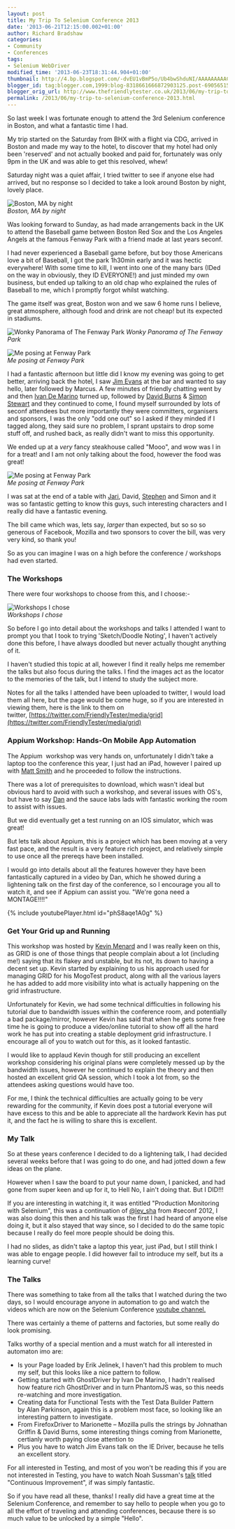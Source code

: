 ```yaml
---
layout: post
title: My Trip To Selenium Conference 2013
date: '2013-06-21T12:15:00.002+01:00'
author: Richard Bradshaw
categories:
- Community
- Conferences
tags:
- Selenium WebDriver
modified_time: '2013-06-23T18:31:44.904+01:00'
thumbnail: http://4.bp.blogspot.com/-dvEU1vBmP5o/Ub4bwShduNI/AAAAAAAAACU/RNikiIJTdjs/s72-c/BostonByNight.jpg
blogger_id: tag:blogger.com,1999:blog-8318661666872903125.post-6905651508008253858
blogger_orig_url: http://www.thefriendlytester.co.uk/2013/06/my-trip-to-selenium-conference-2013.html
permalink: /2013/06/my-trip-to-selenium-conference-2013.html
---
```


So last week I was fortunate enough to attend the 3rd Selenium conference in Boston, and what a fantastic time I had.  

My trip started on the Saturday from BHX with a flight via CDG, arrived in Boston and made my way to the hotel, to discover that my hotel had only been 'reserved' and not actually booked and paid for, fortunately was only 9pm in the UK and was able to get this resolved, whew!  

Saturday night was a quiet affair, I tried twitter to see if anyone else had arrived, but no response so I decided to take a look around Boston by night, lovely place.  

![Boston, MA by night]({{site.url}}/images/blogpostimages/selenium2013/BostonByNight.jpg)  
*Boston, MA by night*

Was looking forward to Sunday, as had made arrangements back in the UK to attend the Baseball game between Boston Red Sox and the Los Angeles Angels at the famous Fenway Park with a friend made at last years seconf.

I had never experienced a Baseball game before, but boy those Americans love a bit of Baseball, I got the park 1h30min early and it was hectic everywhere! With some time to kill, I went into one of the many bars (IDed on the way in obviously, they ID EVERYONE!) and just minded my own business, but ended up talking to an old chap who explained the rules of Baseball to me, which I promptly forgot whilst watching.

The game itself was great, Boston won and we saw 6 home runs I believe, great atmosphere, although food and drink are not cheap! but its expected in stadiums.

![Wonky Panorama of The Fenway Park]({{site.url}}/images/blogpostimages/selenium2013/FenwayPanorama.jpg)
*Wonky Panorama of The Fenway Park*

![Me posing at Fenway Park](http://4.bp.blogspot.com/-kHPqcehZxcg/Ub4em9lq55I/AAAAAAAAACw/PMj2Ww8BtPg/s400/RichardFenway.jpg)  
*Me posing at Fenway Park*

I had a fantastic afternoon but little did I know my evening was going to get better, arriving back the hotel, I saw [Jim Evans](https://twitter.com/jimevansmusic) at the bar and wanted to say hello, later followed by Marcus. A few minutes of friendly chatting went by and then [Ivan De Marino](https://twitter.com/detronizator) turned up, followed by [David Burns](https://twitter.com/AutomatedTester) & [Simon Stewart](https://twitter.com/shs96c) and they continued to come, I found myself surrounded by lots of seconf attendees but more importantly they were committers, organisers and sponsors, I was the only "odd one out" so I asked if they minded if I tagged along, they said sure no problem, I sprant upstairs to drop some stuff off, and rushed back, as really didn't want to miss this opportunity.
  
We ended up at a _very_ fancy steakhouse called "Mooo", and wow was I in for a treat! and I am not only talking about the food, however the food was great!

![Me posing at Fenway Park]({{site.url}}/images/blogpostimages/selenium2013/RichardFenway.jpg)  
*Me posing at Fenway Park*

I was sat at the end of a table with [Jari](https://twitter.com/jarib), David, [Stephen](https://twitter.com/stephendonner) and Simon and it was so fantastic getting to know this guys, such interesting characters and I really did have a fantastic evening.

The bill came which was, lets say, _larger_ than expected, but so so so generous of Facebook, Mozilla and two sponsors to cover the bill, was very very kind, so thank you!  

So as you can imagine I was on a high before the conference / workshops had even started.

### The Workshops

There were four workshops to choose from this, and I choose:-

![Workshops I chose ]({{site.url}}/images/blogpostimages/selenium2013/ChosenWorkshops.png)  
*Workshops I chose*

So before I go into detail about the workshops and talks I attended I want to prompt you that I took to trying 'Sketch/Doodle Noting', I haven't actively done this before, I have always doodled but never actually thought anything of it.  

I haven't studied this topic at all, however I find it really helps me remember the talks but also focus during the talks. I find the images act as the locator to the memories of the talk, but I intend to study the subject more.  

Notes for all the talks I attended have been uploaded to twitter, I would load them all here, but the page would be come huge, so if you are interested in viewing them, here is the link to them on twitter, [https://twitter.com/FriendlyTester/media/grid](https://twitter.com/FriendlyTester/media/grid)  

### Appium Workshop: Hands-On Mobile App Automation 
The Appium  workshop was very hands on, unfortunately I didn't take a laptop too the conference this year, I just had an iPad, however I paired up with [Matt Smith](https://twitter.com/matt_smith04) and he proceeded to follow the instructions.  

There was a lot of prerequisites to download, which wasn't ideal but obvious hard to avoid with such a workshop, and several issues with OS's, but have to say [Dan](https://twitter.com/thedancuellar) and the sauce labs lads with fantastic working the room to assist with issues.  

But we did eventually get a test running on an IOS simulator, which was great!  

But lets talk about Appium, this is a project which has been moving at a very fast pace, and the result is a very feature rich project, and relatively simple to use once all the prereqs have been installed.  

I would go into details about all the features however they have been fantastically captured in a video by Dan, which he showed during a lightening talk on the first day of the conference, so I encourage you all to watch it, and see if Appium can assist you. "We're gona need a MONTAGE!!!!"  

<div class="centerplugin">
{% include youtubePlayer.html id="phS8aqe1A0g" %}
</div>

### Get Your Grid up and Running
This workshop was hosted by [Kevin Menard](https://twitter.com/nirvdrum) and I was really keen on this, as GRID is one of those things that people complain about a lot (including me!) saying that its flakey and unstable, but its not, its down to having a decent set up. Kevin started by explaining to us his approach used for managing GRID for his MogoTest product, along with all the various layers he has added to add more visibility into what is actually happening on the grid infrastructure.  

Unfortunately for Kevin, we had some technical difficulties in following his tutorial due to bandwidth issues within the conference room, and potentially a bad package/mirror, however Kevin has said that when he gets some free time he is going to produce a video/online tutorial to show off all the hard work he has put into creating a stable deployment grid infrastructure. I encourage all of you to watch out for this, as it looked fantastic.  

I would like to applaud Kevin though for still producing an excellent workshop considering his original plans were completely messed up by the bandwidth issues, however he continued to explain the theory and then hosted an excellent grid QA session, which I took a lot from, so the attendees asking questions would have too.  

For me, I think the technical difficulties are actually going to be very rewarding for the community, if Kevin does post a tutorial everyone will have excess to this and be able to appreciate all the hardwork Kevin has put it, and the fact he is willing to share this is excellent.
  
### My Talk
So at these years conference I decided to do a lightening talk, I had decided several weeks before that I was going to do one, and had jotted down a few ideas on the plane.  

However when I saw the board to put your name down, I panicked, and had gone from super keen and up for it, to Hell No, I ain't doing that. But I DID!!!  

If you are interesting in watching it, it was entitled "Production Monitoring with Selenium", this was a continuation of [@lev_sha](https://twitter.com/lev_sha) from #seconf 2012, I was also doing this then and his talk was the first I had heard of anyone else doing it, but it also stayed that way since, so I decided to do the same topic because I really do feel more people should be doing this.  

I had no slides, as didn't take a laptop this year, just iPad, but I still think I was able to engage people. I did however fail to introduce my self, but its a learning curve!  

### The Talks
There was something to take from all the talks that I watched during the two days, so I would encourage anyone in automation to go and watch the videos which are now on the Selenium Conference [youtube channel.](http://www.youtube.com/user/seleniumconf/videos?shelf_index=0&sort=dd&view=0&tag_id=)  

There was certainly a theme of patterns and factories, but some really do look promising.  

Talks worthy of a special mention and a must watch for all interested in automaton imo are:  

*   Is your Page loaded by Erik Jelinek, I haven't had this problem to much my self, but this looks like a nice pattern to follow.
*   Getting started with GhostDriver by Ivan De Marino, I hadn't realised how feature rich GhostDriver and in turn PhantomJS was, so this needs re-watching and more investigation.
*   Creating data for Functional Tests with the Test Data Builder Pattern by Alan Parkinson, again this is a problem most face, so looking like an interesting pattern to investigate.
*   From FirefoxDriver to Marionette – Mozilla pulls the strings by Johnathan Griffin & David Burns, some interesting things coming from Marionette, certianly worth paying close attention to
*   Plus you have to watch Jim Evans talk on the IE Driver, because he tells an excellent story.

For all interested in Testing, and most of you won't be reading this if you are not interested in Testing, you have to watch Noah Sussman's [talk](http://www.youtube.com/watch?v=KCFoeg_8HGY) titled "Continuous Improvement", if was simply fantastic.

So if you have read all these, thanks! I really did have a great time at the Selenium Conference, and remember to say hello to people when you go to all the effort of traveling and attending conferences, because there is so much value to be unlocked by a simple "Hello".